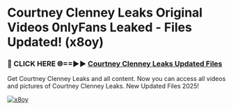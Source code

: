 # Courtney Clenney Leaks Original Videos 0nlyFans Leaked - Files Updated! (x8oy)

<h3>🔴 CLICK HERE 🌐==►► <a href="https://tinyurl.com/ms9xzufz" rel="nofollow">Courtney Clenney Leaks Updated Files</a></h3>

Get Courtney Clenney Leaks and all content. Now you can access all videos and pictures of Courtney Clenney Leaks. New Updated Files 2025!

[![x8oy](https://i.imgur.com/ppqm5kG.gif)](https://tinyurl.com/ms9xzufz)

